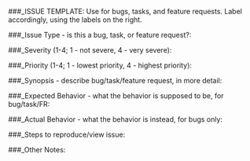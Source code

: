 ###_ISSUE TEMPLATE: Use for bugs, tasks, and feature requests. Label accordingly, using the labels on the right.

###_Issue Type - is this a bug, task, or feature request?:

###_Severity (1-4; 1 - not severe, 4 - very severe):

###_Priority (1-4; 1 - lowest priority, 4 - highest priority):

###_Synopsis - describe bug/task/feature request, in more detail:

###_Expected Behavior - what the behavior is supposed to be, for bug/task/FR:

###_Actual Behavior - what the behavior is instead, for bugs only:

###_Steps to reproduce/view issue:

###_Other Notes:
